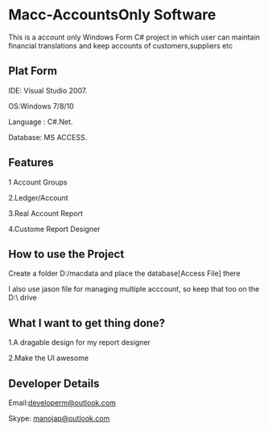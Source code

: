 # Macc-AccountsOnly Software
This is a account only Windows Form C# project in which user can maintain financial translations and keep accounts of customers,suppliers etc

## Plat Form
IDE: Visual Studio 2007.

OS:Windows 7/8/10

Language : C#.Net.

Database: MS ACCESS.

## Features
1 Account Groups

2.Ledger/Account

3.Real Account Report

4.Custome Report Designer

## How to use the Project

Create a folder D:/macdata and place the database[Access File] there 

I also use jason file for managing multiple acccount, so keep that too on the D:\ drive 

## What I want to get thing done?

1.A dragable design for my report designer

2.Make the UI awesome

## Developer Details

Email:developerm@outlook.com

Skype: manojap@outlook.com


